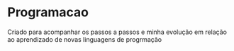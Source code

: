 # Programacao
Criado para acompanhar os passos a passos e minha evolução em relação ao aprendizado de novas linguagens de progrmação
